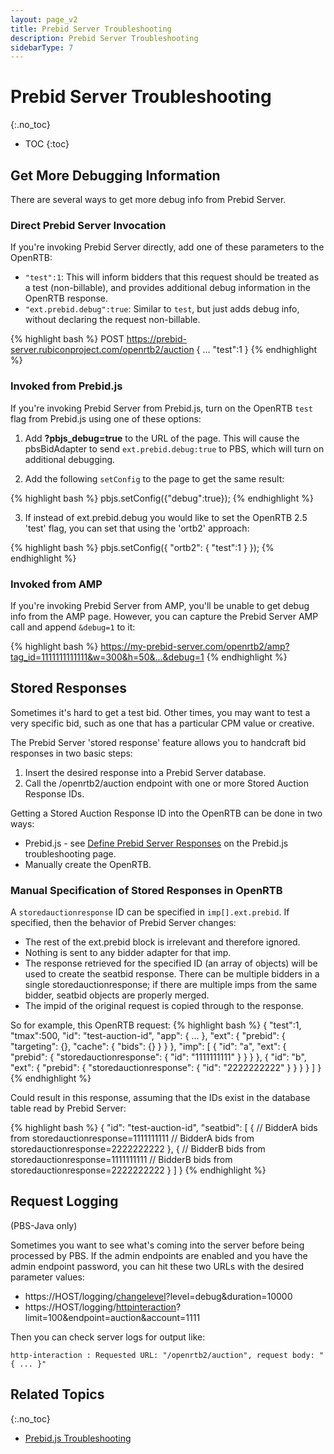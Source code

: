 ```yaml
---
layout: page_v2
title: Prebid Server Troubleshooting
description: Prebid Server Troubleshooting
sidebarType: 7
---
```


# Prebid Server Troubleshooting
{:.no_toc}

* TOC
{:toc}

## Get More Debugging Information

There are several ways to get more debug info from Prebid Server.

### Direct Prebid Server Invocation

If you're invoking Prebid Server directly, add one of these parameters to the OpenRTB:
- `"test":1`: This will inform bidders that this request should be treated as a test (non-billable), and provides additional debug information in the OpenRTB response.
- `"ext.prebid.debug":true`: Similar to `test`, but just adds debug info, without declaring the request non-billable.

{% highlight bash %}
POST https://prebid-server.rubiconproject.com/openrtb2/auction
{
    ...
    "test":1
}
{% endhighlight %}

### Invoked from Prebid.js

If you're invoking Prebid Server from Prebid.js, turn on the OpenRTB `test` flag from Prebid.js using one of these options:

1) Add **?pbjs_debug=true** to the URL of the page. This will cause the pbsBidAdapter to send `ext.prebid.debug:true` to PBS, which will turn on additional debugging.

2) Add the following `setConfig` to the page to get the same result:

{% highlight bash %}
    pbjs.setConfig({"debug":true});
{% endhighlight %}

3) If instead of ext.prebid.debug you would like to set the OpenRTB 2.5 'test' flag, you can set that using the 'ortb2' approach:

{% highlight bash %}
    pbjs.setConfig({
        "ortb2": {
            "test":1
        }
    });
{% endhighlight %}

### Invoked from AMP

If you're invoking Prebid Server from AMP, you'll be unable to get debug info from the AMP page. However, you can capture the Prebid Server AMP call and append `&debug=1` to it:

{% highlight bash %}
https://my-prebid-server.com/openrtb2/amp?tag_id=1111111111111&w=300&h=50&...&debug=1
{% endhighlight %}

## Stored Responses

Sometimes it's hard to get a test bid. Other times, you may want to test a
very specific bid, such as one that has a particular CPM value or
creative.

The Prebid Server 'stored response' feature allows you to handcraft bid responses in two basic steps:

1. Insert the desired response into a Prebid Server database.
2. Call the /openrtb2/auction endpoint with one or more Stored Auction Response IDs.

Getting a Stored Auction Response ID into the OpenRTB can be done in two ways:

- Prebid.js - see [Define Prebid Server Responses](/troubleshooting/troubleshooting-guide.html#pbs-stored-responses) on the Prebid.js troubleshooting page.
- Manually create the OpenRTB.

### Manual Specification of Stored Responses in OpenRTB

A `storedauctionresponse` ID can be specified in `imp[].ext.prebid`. If specified, then the behavior of Prebid Server changes:

- The rest of the ext.prebid block is irrelevant and therefore ignored.
- Nothing is sent to any bidder adapter for that imp.
- The response retrieved for the specified ID (an array of objects) will be used to create the seatbid response. There can be multiple bidders in a single storedauctionresponse; if there are multiple imps from the same bidder, seatbid objects are properly merged.
- The impid of the original request is copied through to the response.

So for example, this OpenRTB request:
{% highlight bash %}
{
  "test":1,
  "tmax":500,
  "id": "test-auction-id",
  "app": { ... },
  "ext": {
      "prebid": {
             "targeting": {},
             "cache": { "bids": {} }
       }
  },
  "imp": [
    {
      "id": "a",
      "ext": { "prebid": { "storedauctionresponse": { "id": "1111111111" } } }
    },
    {
      "id": "b",
      "ext": { "prebid": { "storedauctionresponse": { "id": "2222222222" } } }
    }
  ]
}
{% endhighlight %}

Could result in this response, assuming that the IDs exist in the database table read by Prebid Server:

{% highlight bash %}
{
    "id": "test-auction-id",
    "seatbid": [
        {
             // BidderA bids from storedauctionresponse=1111111111
             // BidderA bids from storedauctionresponse=2222222222
        },
       {
             // BidderB bids from storedauctionresponse=1111111111
             // BidderB bids from storedauctionresponse=2222222222
       }
  ]
}
{% endhighlight %}

## Request Logging

(PBS-Java only)

Sometimes you want to see what's coming into the server before being processed by PBS.
If the admin endpoints are enabled and you have the admin endpoint password, you can 
hit these two URLs with the desired parameter values:

- https://HOST/logging/[changelevel](/prebid-server/endpoints/pbs-endpoint-admin.html#loggingchangelevel)?level=debug&duration=10000
- https://HOST/logging/[httpinteraction](/prebid-server/endpoints/pbs-endpoint-admin.html#logginghttpinteraction)?limit=100&endpoint=auction&account=1111

Then you can check server logs for output like:
```
http-interaction : Requested URL: "/openrtb2/auction", request body: "{ ... }"
```

## Related Topics
{:.no_toc}

+ [Prebid.js Troubleshooting](/troubleshooting/troubleshooting-guide.html)
